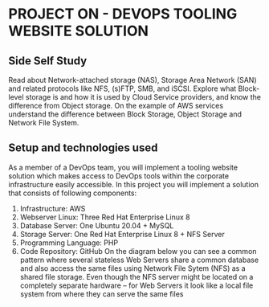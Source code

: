 # PROJECT ON - DEVOPS TOOLING WEBSITE SOLUTION

## Side Self Study
Read about Network-attached storage (NAS), Storage Area Network (SAN) and related protocols like NFS, (s)FTP, SMB, and iSCSI. 
Explore what Block-level storage is and how it is used by Cloud Service providers, and know the difference from Object storage.
On the example of AWS services understand the difference between Block Storage, Object Storage and Network File System.

## Setup and technologies used
As a member of a DevOps team, you will implement a tooling website solution which makes access to DevOps tools within the corporate infrastructure easily accessible.
In this project you will implement a solution that consists of following components:
1.	Infrastructure: AWS
2.	Webserver Linux: Three Red Hat Enterprise Linux 8
3.	Database Server: One Ubuntu 20.04 + MySQL
4.	Storage Server: One Red Hat Enterprise Linux 8 + NFS Server
5.	Programming Language: PHP
6.	Code Repository: GitHub
On the diagram below you can see a common pattern where several stateless Web Servers share a common database and also access the same files using Network File Sytem (NFS) as a shared file storage. Even though the NFS server might be located on a completely separate hardware – for Web Servers it look like a local file system from where they can serve the same files

